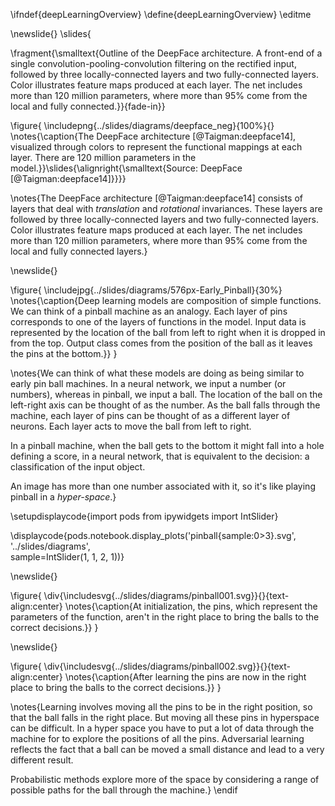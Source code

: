 \ifndef{deepLearningOverview}
\define{deepLearningOverview}
\editme

\newslide{}
\slides{

\fragment{\smalltext{Outline of the DeepFace architecture. A front-end of a single convolution-pooling-convolution filtering on the rectified input, followed by three locally-connected layers and two fully-connected layers. Color illustrates feature maps produced at each layer. The net includes more than 120 million parameters, where more than 95% come from the local and fully connected.}}{fade-in}}

\figure{
\includepng{../slides/diagrams/deepface_neg}{100%}{}
\notes{\caption{The DeepFace architecture [@Taigman:deepface14], visualized through colors to represent the functional mappings at each layer. There are 120 million parameters in the model.}}\slides{\alignright{\smalltext{Source: DeepFace [@Taigman:deepface14]}}}}

\notes{The DeepFace architecture [@Taigman:deepface14] consists of layers that deal  with *translation* and *rotational* invariances. These layers are followed by three locally-connected layers and two fully-connected layers. Color illustrates feature maps produced at each layer. The net includes more than 120 million parameters, where more than 95% come from the local and fully connected layers.}

\newslide{}

\figure{
\includejpg{../slides/diagrams/576px-Early_Pinball}{30%}
\notes{\caption{Deep learning models are composition of simple functions. We can think of a pinball machine as an analogy. Each layer of pins corresponds to one of the layers of functions in the model. Input data is represented by the location of the ball from left to right when it is dropped in from the top. Output class comes from the position of the ball as it leaves the pins at the bottom.}}
}

\notes{We can think of what these models are doing as being similar to early pin ball machines. In a neural network, we input a number (or numbers), whereas in pinball, we input a ball. The location of the ball on the left-right axis can be thought of as the number. As the ball falls through the machine, each layer of pins can be thought of as a different layer of neurons. Each layer acts to move the ball from left to right. 

In a pinball machine, when the ball gets to the bottom it might fall into a hole defining a score, in a neural network, that is equivalent to the decision: a classification of the input object. 

An image has more than one number associated with it, so it's like playing pinball in a *hyper-space*.}

\setupdisplaycode{import pods
from ipywidgets import IntSlider}


\displaycode{pods.notebook.display_plots('pinball{sample:0>3}.svg', 
                            '../slides/diagrams',  
							sample=IntSlider(1, 1, 2, 1))}

\newslide{}

\figure{
\div{\includesvg{../slides/diagrams/pinball001.svg}}{}{text-align:center}
\notes{\caption{At initialization, the pins, which represent the parameters of the function,  aren't in the right place to bring the balls to the correct decisions.}}
}

\newslide{}

\figure{
\div{\includesvg{../slides/diagrams/pinball002.svg}}{}{text-align:center}
\notes{\caption{After learning the pins are now in the right place to bring the balls to the correct decisions.}}
}

\notes{Learning involves moving all the pins to be in the right position, so that the ball falls in the right place. But moving all these pins in hyperspace can be difficult. In a hyper space you have to put a lot of data through the machine for to explore the positions of all the pins. Adversarial learning reflects the fact that a ball can be moved a small distance and lead to a very different result.

Probabilistic methods explore more of the space by considering a range of possible paths for the ball through the machine.}
\endif
